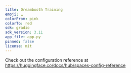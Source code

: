 ```yaml
---
title: Dreambooth Training
emoji: ☁️
colorFrom: pink
colorTo: red
sdk: gradio
sdk_version: 3.11
app_file: app.py
pinned: false
license: mit
---
```


Check out the configuration reference at https://huggingface.co/docs/hub/spaces-config-reference
